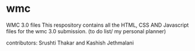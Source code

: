 # wmc
WMC 3.0 files
This respository contains all the HTML, CSS AND Javascript files for the wmc 3.0 submission. (to do list/ my personal planner)

contributors:
Srushti Thakar and Kashish Jethmalani

